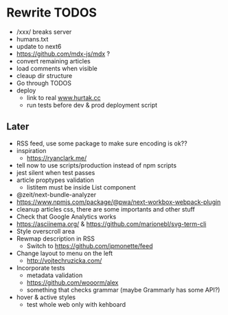 # Rewrite TODOS

* /xxx/ breaks server
* humans.txt
* update to next6
* https://github.com/mdx-js/mdx ?
* convert remaining articles
* load comments when visible
* cleaup dir structure
* Go through TODOS
* deploy
  * link to real www.hurtak.cc
  * run tests before dev & prod deployment script

## Later

* RSS feed, use some package to make sure encoding is ok??
* inspiration
  * https://ryanclark.me/
* tell now to use scripts/production instead of npm scripts
* jest silent when test passes
* article proptypes validation
  * listitem must be inside List component
* @zeit/next-bundle-analyzer
* https://www.npmjs.com/package/@pwa/next-workbox-webpack-plugin
* cleanup articles css, there are some importants and other stuff
* Check that Google Analytics works
* https://asciinema.org/ & https://github.com/marionebl/svg-term-cli
* Style overscroll area
* Rewmap description in RSS
  * Switch to https://github.com/jpmonette/feed
* Change layout to menu on the left
  * http://vojtechruzicka.com/
* Incorporate tests
  * metadata validation
  * https://github.com/wooorm/alex
  * something that checks grammar (maybe Grammarly has some API?)
* hover & active styles
  * test whole web only with kehboard

